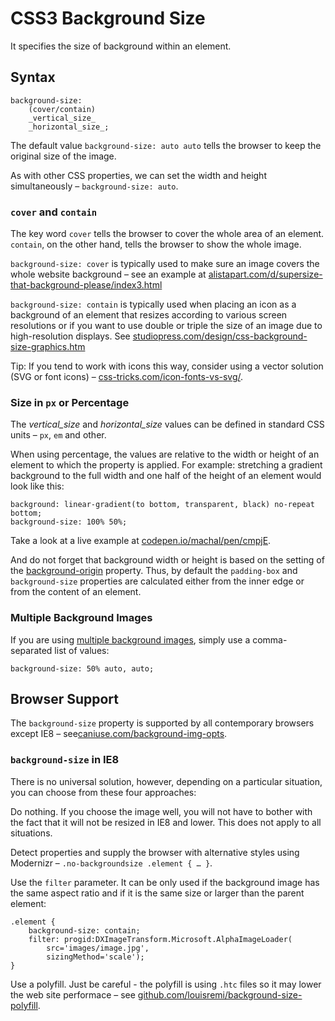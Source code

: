 CSS3 Background Size
====================

It specifies the size of background within an element.

Syntax
------

~~~~~~~~~~~~~~~~~~~~~~~~~~~~~~~~~~~~~~~~~~~~~~~~~~~~~~~~~~~~~~~~~~~~~~~~~~~~~~~~
background-size:
    (cover/contain)
    _vertical_size_
    _horizontal_size_;
~~~~~~~~~~~~~~~~~~~~~~~~~~~~~~~~~~~~~~~~~~~~~~~~~~~~~~~~~~~~~~~~~~~~~~~~~~~~~~~~

The default value `background-size: auto auto` tells the browser to keep the
original size of the image.

As with other CSS properties, we can set the width and height simultaneously –
`background-size: auto`.

### `cover` and `contain`

The key word `cover` tells the browser to cover the whole area of an element.
`contain`, on the other hand, tells the browser to show the whole image.

`background-size: cover` is typically used to make sure an image covers the
whole website background – see an example at
[alistapart.com/d/supersize-that-background-please/index3.html](<http://alistapart.com/d/supersize-that-background-please/index3.html>)

`background-size: contain` is typically used when placing an icon as a
background of an element that resizes according to various screen resolutions or
if you want to use double or triple the size of an image due to high-resolution
displays. See
[studiopress.com/design/css-background-size-graphics.htm](<http://www.studiopress.com/design/css-background-size-graphics.htm>)

Tip: If you tend to work with icons this way, consider using a vector solution
(SVG or font icons) –
[css-tricks.com/icon-fonts-vs-svg/](<http://css-tricks.com/icon-fonts-vs-svg/>).

### Size in `px` or Percentage

The *vertical\_size* and *horizontal\_size* values can be defined in standard
CSS units – `px`, `em` and other.

When using percentage, the values are relative to the width or height of an
element to which the property is applied. For example: stretching a gradient
background to the full width and one half of the height of an element would look
like this:

~~~~~~~~~~~~~~~~~~~~~~~~~~~~~~~~~~~~~~~~~~~~~~~~~~~~~~~~~~~~~~~~~~~~~~~~~~~~~~~~
background: linear-gradient(to bottom, transparent, black) no-repeat bottom;
background-size: 100% 50%;
~~~~~~~~~~~~~~~~~~~~~~~~~~~~~~~~~~~~~~~~~~~~~~~~~~~~~~~~~~~~~~~~~~~~~~~~~~~~~~~~

Take a look at a live example at
[codepen.io/machal/pen/cmpjE](<http://codepen.io/machal/pen/cmpjE>).

And do not forget that background width or height is based on the setting of the
[background-origin](<css3-background-origin.md>) property. Thus, by default the
`padding-box` and `background-size` properties are calculated either from the
inner edge or from the content of an element.

### Multiple Background Images

If you are using [multiple background images](<css3-multiple-backgrounds.md>),
simply use a comma-separated list of values:

~~~~~~~~~~~~~~~~~~~~~~~~~~~~~~~~~~~~~~~~~~~~~~~~~~~~~~~~~~~~~~~~~~~~~~~~~~~~~~~~
background-size: 50% auto, auto;
~~~~~~~~~~~~~~~~~~~~~~~~~~~~~~~~~~~~~~~~~~~~~~~~~~~~~~~~~~~~~~~~~~~~~~~~~~~~~~~~

Browser Support
---------------

The `background-size` property is supported by all contemporary browsers except
IE8 –
see[caniuse.com/background-img-opts](<http://caniuse.com/background-img-opts>).

### `background-size` in IE8

There is no universal solution, however, depending on a particular situation,
you can choose from these four approaches:

Do nothing. If you choose the image well, you will not have to bother with the
fact that it will not be resized in IE8 and lower. This does not apply to all
situations.

Detect properties and supply the browser with alternative styles using Modernizr
– `.no-backgroundsize .element { … }`.

Use the `filter` parameter. It can be only used if the background image has the
same aspect ratio and if it is the same size or larger than the parent element:

~~~~~~~~~~~~~~~~~~~~~~~~~~~~~~~~~~~~~~~~~~~~~~~~~~~~~~~~~~~~~~~~~~~~~~~~~~~~~~~~
.element {
    background-size: contain;
    filter: progid:DXImageTransform.Microsoft.AlphaImageLoader(
        src='images/image.jpg',
        sizingMethod='scale');
}
~~~~~~~~~~~~~~~~~~~~~~~~~~~~~~~~~~~~~~~~~~~~~~~~~~~~~~~~~~~~~~~~~~~~~~~~~~~~~~~~

Use a polyfill. Just be careful - the polyfill is using `.htc` files so it may
lower the web site performace – see
[github.com/louisremi/background-size-polyfill](<https://github.com/louisremi/background-size-polyfill>).
